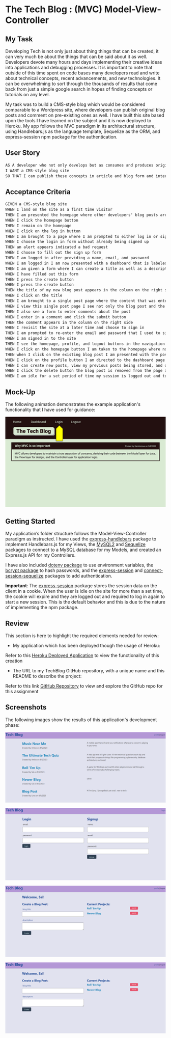 # The Tech Blog : (MVC) Model-View-Controller

## My Task

Developing Tech is not only just about thing things that can be created, it can very much be about the things that can be said about it as well. Developers devote many hours and days implementing their creative ideas into applications and debugging processes. It is important to note that outside of this time spent on code bases many developers read and write about technical concepts, recent advancements, and new technologies. It can be overwhelming to sort through the thousands of results that come back from just a simple google search in hopes of finding concepts or tutorials on any level.

My task was to build a CMS-style blog which would be considered comparable to a Wordpress site, where developers can publish original blog posts and comment on pre-existing ones as well. I have built this site based upon the tools I have learned on the subject and it is now deployed to Heroku. My app follows the MVC paradigm in its architectural structure, using Handlebars.js as the language template, Sequelize as the ORM, and express-session npm package for the authentication.

## User Story

```md
AS A developer who not only develops but as consumes and produces original proof of concept on the subject as well
I WANT a CMS-style blog site
SO THAT I can publish these concepts in article and blog form and interact with other who want the same
```

## Acceptance Criteria

```md
GIVEN a CMS-style blog site
WHEN I land on the site as a first time visitor
THEN I am presented the homepage where other developers' blog posts are viewable if there are pre-existing entries; in the navigation bar I can see a homepage link as well as a login link
WHEN I click the homepage button 
THEN I remain on the homepage
WHEN I click on the log in button
THEN I am brought to a page where I am prompted to either log in or sign up
WHEN I choose the login in form without already being signed up 
THEN an alert appears indicated a bad request
WHEN I choose to fill out the sign up form 
THEN I am logged in after providing a name, email, and password
WHEN I am logged in I am now presented with a dashboard that is labeled as profile
THEN I am given a form where I can create a title as well as a description for all of the content I want to discuss
WHEN I have filled out this form
THEN I press the create button
WHEN I press the create button 
THEN the title of my new blog post appears in the column on the right side and is displayed as a button alongside a delete button as well
WHEN I click on the title 
THEN I am brought to a single post page where the content that was entered into the description box is displayed
WHEN I view this single post page I see not only the blog post and the date it was created
THEN I also see a form to enter comments about the post
WHEN I enter in a comment and click the submit button
THEN the comment appears in the column on the right side
WHEN I revisit the site at a later time and choose to sign in
THEN I am prompted to re-enter the email and password that I used to sign up
WHEN I am signed in to the site 
THEN I see the homepage, profile, and logout buttons in the navigation bar
WHEN I click on the homepage button I am taken to the homepage where not oly are pre-existing blogs viewable but also the newly created posts that I have entered as well
THEN when I click on the existing blog post I am presented with the post title, contents, post creator's name, date created, and the ability to leave a comment
WHEN I click on the profile button I am directed to the dashboard page 
THEN I can create new posts, view my previous posts being stored, and delete posts as well
WHEN I click the delete button the blog post is removed from the page and the page reflects those changes
WHEN I am idle for a set period of time my session is logged out and to continue creating, commenting, or viewing dashboard I must log in again
```

## Mock-Up

The following animation demonstrates the example application's functionality that I have used for guidance:

![Animation cycles through signing into the app, clicking on buttons, and updating blog posts.](./assets/14-mvc-homework-demo-01.gif) 

## Getting Started

My application’s folder structure follows the Model-View-Controller paradigm as instructed. I have used the [express-handlebars](https://www.npmjs.com/package/express-handlebars) package to implement Handlebars.js for my Views, the [MySQL2](https://www.npmjs.com/package/mysql2) and [Sequelize](https://www.npmjs.com/package/sequelize) packages to connect to a MySQL database for my Models, and created an Express.js API for my Controllers.

I have also included [dotenv package](https://www.npmjs.com/package/dotenv) to use environment variables, the [bcrypt package](https://www.npmjs.com/package/bcrypt) to hash passwords, and the [express-session](https://www.npmjs.com/package/express-session) and [connect-session-sequelize](https://www.npmjs.com/package/connect-session-sequelize) packages to add authentication.

**Important**: The [express-session](https://www.npmjs.com/package/express-session) package stores the session data on the client in a cookie. When the user is idle on the site for more than a set time, the cookie will expire and they are logged out and required to log in again to start a new session. This is the default behavior and this is due to the nature of implementing the npm package.


## Review

This section is here to highlight the required elements needed for review:

* My application which has been deployed though the usage of Heroku:

Refer to this [Heroku Deployed Application](https://tech-blog-kg-3d1231aaaa4b.herokuapp.com/) to view the functionality of this creation
    

* The URL to my TechBlog GitHub repository, with a unique name and this README to describe the project:

Refer to this link [GitHub Repository](https://github.com/TheKhalidGibson/TechBlog) to view and explore the GitHub repo for this assignment


## Screenshots

The following images show the results of this application's development phase:

![Image showing the homepage](./assets/blogpic2.png)

![Image showing the login/sign up page](./assets/blogpic3.png)

![Image showing the dashboard/profile page](./assets/blogpic1.png)

![Image showing the individual posts page](./assets/blogpic4.png)

